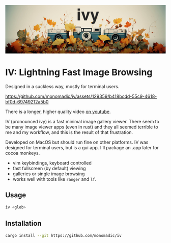 <p align="center">
  <img src="assets/banner.jpg" />
</p>

# IV: Lightning Fast Image Browsing

Designed in a suckless way, mostly for terminal users.

https://github.com/monomadic/iv/assets/129359/b418bcdd-55c9-4618-bf0d-69749212a5b0

There is a longer, higher quality video [on youtube](https://www.youtube.com/watch?v=fRtqc5lyWBE).

IV (pronounced ivy) is a fast minimal image gallery viewer. There seem to be many image viewer apps (even in rust) and they all seemed terrible to me and my workflow, and this is the result of that frustration.

Developed on MacOS but should run fine on other platforms. IV was designed for terminal users, but is a gui app. I'll package an .app later for cocoa monkeys.

- vim keybindings, keyboard controlled
- fast fullscreen (by default) viewing
- galleries or single image browsing
- works well with tools like `ranger` and `lf`.

## Usage

```bash
iv <glob>
```

## Installation

```bash
cargo install --git https://github.com/monomadic/iv
```
